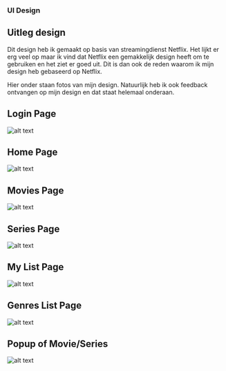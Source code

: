 ### UI Design

## Uitleg design

Dit design heb ik gemaakt op basis van streamingdienst Netflix. Het lijkt er erg veel op maar ik vind dat Netflix een gemakkelijk design heeft om te gebruiken en het ziet er goed uit. Dit is dan ook de reden waarom ik mijn design heb gebaseerd op Netflix.

Hier onder staan fotos van mijn design. Natuurlijk heb ik ook feedback ontvangen op mijn design en dat staat helemaal onderaan.



## Login Page
![alt text](https://i.postimg.cc/52zv10MB/login-page.jpg)


## Home Page
![alt text](https://i.postimg.cc/DzKGzT2t/Home-page.jpg)


## Movies Page
![alt text](https://i.postimg.cc/ZK231NXY/movies-page.jpg)


## Series Page
![alt text](https://i.postimg.cc/QMkT9yCV/Series-page.jpg)


## My List Page
![alt text](https://i.postimg.cc/sDv76m60/My-List-page.jpg)


## Genres List Page
![alt text](https://i.postimg.cc/HnP5W8x2/Genres-Page.jpg)


## Popup of Movie/Series
![alt text](https://i.postimg.cc/RCPwLyRH/Open-Movie-page.jpg)


